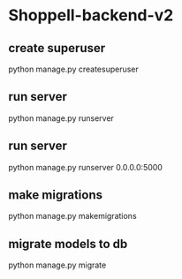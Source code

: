 # Shoppell-backend-v2
## create superuser
python manage.py createsuperuser
## run server
python manage.py runserver
## run server 
python manage.py runserver 0.0.0.0:5000
## make migrations
python manage.py makemigrations
## migrate models to db
python manage.py migrate

